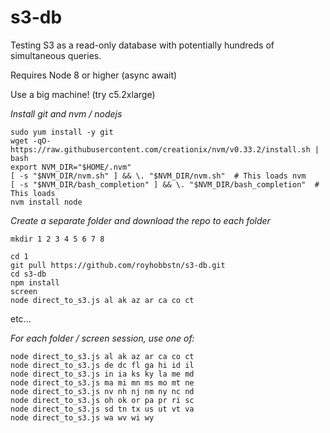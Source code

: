 # s3-db
Testing S3 as a read-only database with potentially hundreds of simultaneous queries.

Requires Node 8 or higher (async await)

Use a big machine!  (try c5.2xlarge)

*Install git and nvm / nodejs*

```
sudo yum install -y git
wget -qO- https://raw.githubusercontent.com/creationix/nvm/v0.33.2/install.sh | bash
export NVM_DIR="$HOME/.nvm"
[ -s "$NVM_DIR/nvm.sh" ] && \. "$NVM_DIR/nvm.sh"  # This loads nvm
[ -s "$NVM_DIR/bash_completion" ] && \. "$NVM_DIR/bash_completion"  # This loads
nvm install node
```

*Create a separate folder and download the repo to each folder*

```
mkdir 1 2 3 4 5 6 7 8

cd 1
git pull https://github.com/royhobbstn/s3-db.git
cd s3-db
npm install
screen
node direct_to_s3.js al ak az ar ca co ct
```

etc...

*For each folder / screen session, use one of:*

```
node direct_to_s3.js al ak az ar ca co ct
node direct_to_s3.js de dc fl ga hi id il
node direct_to_s3.js in ia ks ky la me md
node direct_to_s3.js ma mi mn ms mo mt ne
node direct_to_s3.js nv nh nj nm ny nc nd
node direct_to_s3.js oh ok or pa pr ri sc
node direct_to_s3.js sd tn tx us ut vt va
node direct_to_s3.js wa wv wi wy
```
